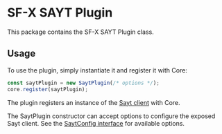 # SF-X SAYT Plugin

This package contains the SF-X SAYT Plugin class.

## Usage

To use the plugin, simply instantiate it and register it with Core:

```js
const saytPlugin = new SaytPlugin(/* options */);
core.register(saytPlugin);
```
The plugin registers an instance of the [Sayt client](https://www.npmjs.com/package/sayt) with Core.

The SaytPlugin constructor can accept options to configure the exposed Sayt client. See the [SaytConfig interface](https://github.com/groupby/sayt-client/blob/develop/src/core/sayt.ts#L77) for available options.

